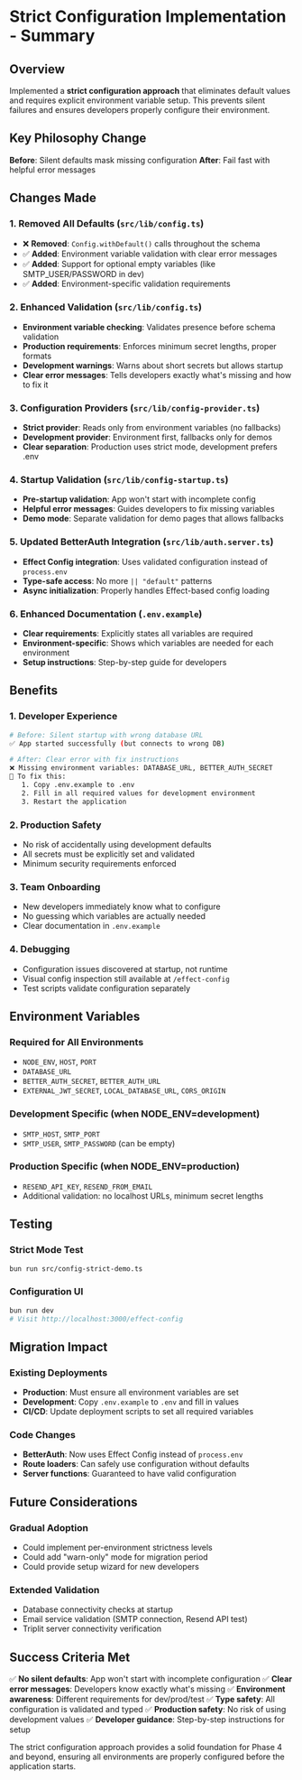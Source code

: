 # Strict Configuration Implementation - Summary

## Overview

Implemented a **strict configuration approach** that eliminates default values and requires explicit environment variable setup. This prevents silent failures and ensures developers properly configure their environment.

## Key Philosophy Change

**Before**: Silent defaults mask missing configuration
**After**: Fail fast with helpful error messages

## Changes Made

### 1. Removed All Defaults (`src/lib/config.ts`)

- ❌ **Removed**: `Config.withDefault()` calls throughout the schema
- ✅ **Added**: Environment variable validation with clear error messages
- ✅ **Added**: Support for optional empty variables (like SMTP_USER/PASSWORD in dev)
- ✅ **Added**: Environment-specific validation requirements

### 2. Enhanced Validation (`src/lib/config.ts`)

- **Environment variable checking**: Validates presence before schema validation
- **Production requirements**: Enforces minimum secret lengths, proper formats
- **Development warnings**: Warns about short secrets but allows startup
- **Clear error messages**: Tells developers exactly what's missing and how to fix it

### 3. Configuration Providers (`src/lib/config-provider.ts`)

- **Strict provider**: Reads only from environment variables (no fallbacks)
- **Development provider**: Environment first, fallbacks only for demos
- **Clear separation**: Production uses strict mode, development prefers .env

### 4. Startup Validation (`src/lib/config-startup.ts`)

- **Pre-startup validation**: App won't start with incomplete config
- **Helpful error messages**: Guides developers to fix missing variables
- **Demo mode**: Separate validation for demo pages that allows fallbacks

### 5. Updated BetterAuth Integration (`src/lib/auth.server.ts`)

- **Effect Config integration**: Uses validated configuration instead of `process.env`
- **Type-safe access**: No more `|| "default"` patterns
- **Async initialization**: Properly handles Effect-based config loading

### 6. Enhanced Documentation (`.env.example`)

- **Clear requirements**: Explicitly states all variables are required
- **Environment-specific**: Shows which variables are needed for each environment
- **Setup instructions**: Step-by-step guide for developers

## Benefits

### 1. **Developer Experience**

```bash
# Before: Silent startup with wrong database URL
✅ App started successfully (but connects to wrong DB)

# After: Clear error with fix instructions
❌ Missing environment variables: DATABASE_URL, BETTER_AUTH_SECRET
🔧 To fix this:
   1. Copy .env.example to .env
   2. Fill in all required values for development environment
   3. Restart the application
```

### 2. **Production Safety**

- No risk of accidentally using development defaults
- All secrets must be explicitly set and validated
- Minimum security requirements enforced

### 3. **Team Onboarding**

- New developers immediately know what to configure
- No guessing which variables are actually needed
- Clear documentation in `.env.example`

### 4. **Debugging**

- Configuration issues discovered at startup, not runtime
- Visual config inspection still available at `/effect-config`
- Test scripts validate configuration separately

## Environment Variables

### Required for All Environments

- `NODE_ENV`, `HOST`, `PORT`
- `DATABASE_URL`
- `BETTER_AUTH_SECRET`, `BETTER_AUTH_URL`
- `EXTERNAL_JWT_SECRET`, `LOCAL_DATABASE_URL`, `CORS_ORIGIN`

### Development Specific (when NODE_ENV=development)

- `SMTP_HOST`, `SMTP_PORT`
- `SMTP_USER`, `SMTP_PASSWORD` (can be empty)

### Production Specific (when NODE_ENV=production)

- `RESEND_API_KEY`, `RESEND_FROM_EMAIL`
- Additional validation: no localhost URLs, minimum secret lengths

## Testing

### Strict Mode Test

```bash
bun run src/config-strict-demo.ts
```

### Configuration UI

```bash
bun run dev
# Visit http://localhost:3000/effect-config
```

## Migration Impact

### Existing Deployments

- **Production**: Must ensure all environment variables are set
- **Development**: Copy `.env.example` to `.env` and fill in values
- **CI/CD**: Update deployment scripts to set all required variables

### Code Changes

- **BetterAuth**: Now uses Effect Config instead of `process.env`
- **Route loaders**: Can safely use configuration without defaults
- **Server functions**: Guaranteed to have valid configuration

## Future Considerations

### Gradual Adoption

- Could implement per-environment strictness levels
- Could add "warn-only" mode for migration period
- Could provide setup wizard for new developers

### Extended Validation

- Database connectivity checks at startup
- Email service validation (SMTP connection, Resend API test)
- Triplit server connectivity verification

## Success Criteria Met

✅ **No silent defaults**: App won't start with incomplete configuration
✅ **Clear error messages**: Developers know exactly what's missing
✅ **Environment awareness**: Different requirements for dev/prod/test
✅ **Type safety**: All configuration is validated and typed
✅ **Production safety**: No risk of using development values
✅ **Developer guidance**: Step-by-step instructions for setup

The strict configuration approach provides a solid foundation for Phase 4 and beyond, ensuring all environments are properly configured before the application starts.

